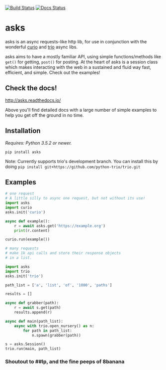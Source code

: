 [![Build Status](https://travis-ci.org/theelous3/asks.svg?branch=master)](https://travis-ci.org/theelous3/asks) [![Docs Status](https://readthedocs.org/projects/asks/badge/?version=latest)](http://asks.readthedocs.io/en/latest/)


# asks
asks is an async requests-like http lib, for use in conjunction with the wonderful [curio](https://github.com/dabeaz/curio) and [trio](https://github.com/python-trio/trio) async libs.

asks aims to have a mostly familiar API, using simple functions/methods like `get()` for getting, `post()` for posting. At the heart of asks is a session class which makes interacting with the web in a sustained and fluid way fast, efficient, and simple. Check out the examples!


## Check the docs!

http://asks.readthedocs.io/

Above you'll find detailed docs with a large number of simple examples to help you get off the ground in no time.

## Installation

*Requires: Python 3.5.2 or newer.*

`pip install asks`

Note: Currently supports trio's development branch. You can install this by doing `pip install git+https://github.com/python-trio/trio.git`


## Examples

```python
# one request
# A little silly to async one request, but not without its use!
import asks
import curio
asks.init('curio')

async def example():
    r = await asks.get('https://example.org')
    print(r.content)

curio.run(example())
```
```python
# many requests
# make 1k api calls and store their response objects
# in a list.

import asks
import trio
asks.init('trio')

path_list = ['a', 'list', 'of', '1000', 'paths']

results = []

async def grabber(path):
    r = await s.get(path)
    results.append(r)

async def main(path_list):
    async with trio.open_nursery() as n:
        for path in path_list:
            n.spawn(grabber(path))

s = asks.Session()
trio.run(main, path_list)
```


### Shoutout to ##lp, and the fine peeps of 8banana
